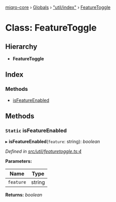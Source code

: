 [miqro-core](../README.md) › [Globals](../globals.md) › ["util/index"](../modules/_util_index_.md) › [FeatureToggle](_util_index_.featuretoggle.md)

# Class: FeatureToggle

## Hierarchy

* **FeatureToggle**

## Index

### Methods

* [isFeatureEnabled](_util_index_.featuretoggle.md#static-isfeatureenabled)

## Methods

### `Static` isFeatureEnabled

▸ **isFeatureEnabled**(`feature`: string): *boolean*

*Defined in [src/util/featuretoggle.ts:4](https://github.com/claukers/miqro-core/blob/d98b47c/src/util/featuretoggle.ts#L4)*

**Parameters:**

Name | Type |
------ | ------ |
`feature` | string |

**Returns:** *boolean*
